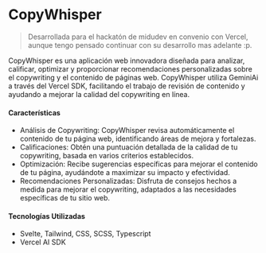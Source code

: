 # CopyWhisper

> Desarrollada para el hackatón de midudev en convenio con Vercel, aunque tengo pensado continuar con su desarrollo mas adelante :p.

CopyWhisper es una aplicación web innovadora diseñada para analizar, calificar, optimizar y proporcionar recomendaciones personalizadas sobre el copywriting y el contenido de páginas web. CopyWhisper utiliza GeminiAi a través del Vercel SDK, facilitando el trabajo de revisión de contenido y ayudando a mejorar la calidad del copywriting en línea.

#### Características

- Análisis de Copywriting: CopyWhisper revisa automáticamente el contenido de tu página web, identificando áreas de mejora y fortalezas.
- Calificaciones: Obtén una puntuación detallada de la calidad de tu copywriting, basada en varios criterios establecidos.
- Optimización: Recibe sugerencias específicas para mejorar el contenido de tu página, ayudándote a maximizar su impacto y efectividad.
- Recomendaciones Personalizadas: Disfruta de consejos hechos a medida para mejorar el copywriting, adaptados a las necesidades específicas de tu sitio web.

#### Tecnologías Utilizadas

- Svelte, Tailwind, CSS, SCSS, Typescript
- Vercel AI SDK
